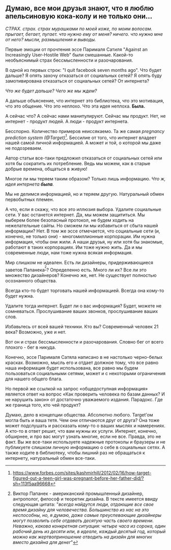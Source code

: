 ## Думаю, все мои друзья знают, что я люблю апельсиновую кока-колу и не только они… ##


*СТРАХ. страх. страх мурашками по моей коже, по моим волосам. прыгает, бегает, пугает.*
*что нужно ему от меня? ничего. что нужно мне от него? мысли, размышления и выводы.*

Первые эмоции от прочтения эссе Парималя Сатиля "Against an Increasingly User-Hostile Web" были смешанные. Какой-то необъяснимый страх бессмысленности и разочарования. 

В одной из первых строк: "I quit facebook seven months ago". Что будет дальше? Я опять захочу отказаться от социальных сетей? Я опять буду замотивирована отказаться от социальных сетей? От интернета? 

*Что же будет дальше? Чего же мы ждем?*
 

А дальше объяснение, что интернет это библиотека, что это мотивация, что это общение. Что это неплохо. Что эта идея неплоха. **Была.**

А сейчас что? А сейчас нами манипулируют. Сейчас мы продукт. Нет, не интернет - продукт людей. А люди - продукт интернета. 

Бесспорно. Количество примеров неиссякаемо. Та же самая *pregnancy prediction system (@Target)[^1]*. Бессилие от того, что интернет владеет нашей самой личной информацией. А может и той, о которой мы даже не подозреваем. 

Автор статьи все-таки предложил отказаться от социальных сетей или хотя бы сократить их потребление. Ведь мы можем, как в старые добрые времена, общаться в живую!

Многое ли мы теряем таким образом? Только лишь информацию.
*Что ж, идея интернета ***была***.*

Мы не делимся информацией, но и теряем другую. Натуральный обмен первобытных племен.

А что, если я скажу, что все это иллюзия выбора. Удалите социальные сети. У вас останется интернет. Да, мы можем защититься. Мы выберем более безопасный протокол, не будем ходить на нежелательные сайты. Но сможем ли мы избавиться от сбыта нашей информации? Нет. В том же эссе отмечается, что социальные сети (и, конечно, не только они) - многомиллионные корпорации. Им нужна информация, чтобы они жили. А наши друзья, ну или хотя бы знакомые, работают в таких корпорациях. Им тоже нужно жить.
Да и мы современные люди, нам тоже нужна всякая информация. 

Мир слишком не идеален. Есть ли дизайнеры, придерживающиеся заветов Папанека<sup>[^2]</sup>? Определенно есть. Много ли их? Все ли это множество дизайнеров? Конечно же, нет. Не существует полностью осознанного общества. 

Всегда кто-то будет торговать нашей информацией. Всегда она кому-то будет нужна. 

Удалите тогда интернет. Будет ли о вас информация? Будет, можете не сомневаться. Прослушивание ваших звонков, прослушивание ваших слов. 

Избавьтесь от всей вашей техники. Кто вы? Современный человек 21 века? Возможно, уже и нет.

Вот он и страх бессмысленности и разочарования. Словно бег от всего плохого - бег в никуда. 

Конечно, эссе Парималя Сатяла написано в не настолько черно-белых красках. Возможно, мысль его и отдает должное тому, что все равно наша информация будет использована, все равно мы будем пользоваться социальными сетями, может и с некоторыми ограничения для нашего общего блага.

Но первой же ссылкой на запрос «общедоступная информация» является ответ на вопрос «Как проверить человека по базам данных? И не нарушить закон» от достаточно уважаемого издания. Парадокс. Где же граница того, кто чей продукт?

Думаю, дело в концепции общества. Абсолютно любого. Target’ом могла быть и ваша тетя. Чем они отличаются друг от друга? Она тоже может подслушать и  рассказать кому-то о ваших мыслях и намерениях. А кто-то в ответ решит, что вам нужны их услуги. Интернет, конечно, обширнее, и про вас могут узнать многие, если не все. Правда, это не факт. Вы же все-таки используете надежные протоколы и браузеры и не публикуете слишком личную информацию о себе в социальных сетях. А также ходите в библиотеку, чтобы лишний раз не обращаться к интернету, натуральный обмен все-таки.




[^1]: https://www.forbes.com/sites/kashmirhill/2012/02/16/how-target-figured-out-a-teen-girl-was-pregnant-before-her-father-did/?sh=113f5aa96668
[^2]: Виктор Папанек - американский промышленный дизайнер, антрополог, философ и теоретик дизайна. В тексте имеется ввиду следующая цитата: "*всегда найдутся люди, отдающие все свое время дизайну для человечества. Большинство из нас на это неспособны, но, я думаю, даже самые преуспевающие дизайнеры могут позволить себе отдавать десятую часть своего времени. Неважно, какова конкретная ситуация: четыре часа из сорока, один рабочий день из десяти или, в идеале, каждый десятый год, который можно как жертвоприношение отводить на дизайн для многих вместо дизайна для денег*"